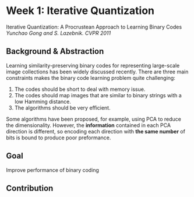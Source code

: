 # Week 1: Iterative Quantization
Iterative Quantization: A Procrustean Approach to Learning Binary Codes <br>
*Yunchao Gong and S. Lazebnik. CVPR 2011*

## Background & Abstraction
Learning similarity-preserving binary codes for representing large-scale image collections has been widely discussed recently. There are three main constraints makes the binary code learning problem quite challenging: 
1. The codes should be short to deal with memory issue.
2. The codes should map images that are similar to binary strings with a low Hamming distance.
3. The algorithms should be very efficient.

Some algorithms have been proposed, for example, using PCA to reduce the dimensionality. However, the **information** contained in each PCA direction is different, so encoding each direction with **the same number** of bits is bound to produce poor preformance. 

## Goal 
Improve performance of binary coding

## Contribution 
